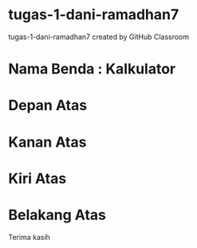 # tugas-1-dani-ramadhan7
tugas-1-dani-ramadhan7 created by GitHub Classroom

# Nama Benda : Kalkulator

# Depan Atas

# Kanan Atas

# Kiri Atas

# Belakang Atas

Terima kasih
